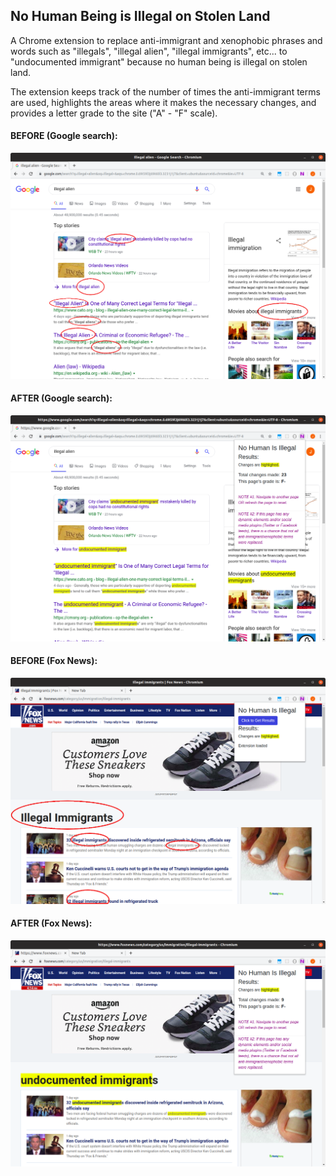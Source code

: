 <h2>No Human Being is Illegal on Stolen Land</h2> 
<p>A Chrome extension to replace anti-immigrant and xenophobic phrases and words such as "illegals", "illegal alien", "illegal immigrants", etc... to "undocumented immigrant" because no human being is illegal on stolen land.</p> 
<p>The extension keeps track of the number of times the anti-immigrant terms are used, highlights the areas where it makes the necessary changes, and provides a letter grade to the site ("A" - "F" scale).</p>
<p><h4>BEFORE (Google search):</h4>
<img src="./screenshots/GoogleSearch-Before.png" alt="Google Search Before"><br/> 
<h4>AFTER (Google search): </h4>
<img src="./screenshots/GoogleSearch-After.png" alt="Google Search AFTER">
</p> 
<p><h4>BEFORE (Fox News):</h4>
<img src="./screenshots/FoxNews-Before.png" alt="Fox News Before"><br/> 
<h4>AFTER (Fox News): </h4>
<img src="./screenshots/FoxNews-After.png" alt="Fox News AFTER">
</p> 

